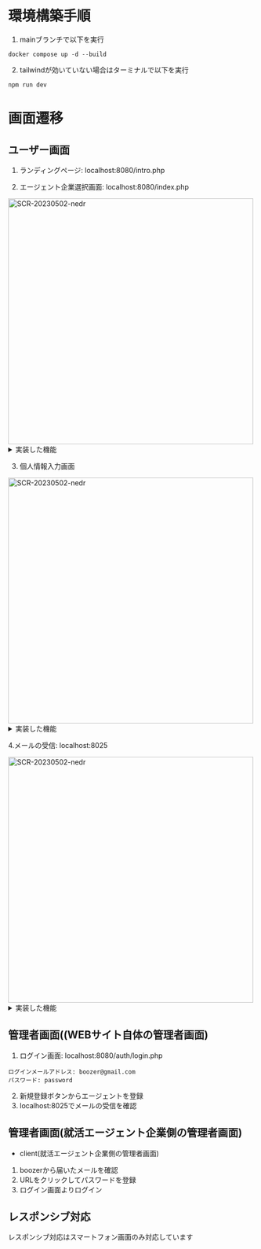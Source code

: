# 環境構築手順

  1. mainブランチで以下を実行
  ```
  docker compose up -d --build
  ```
  2. tailwindが効いていない場合はターミナルで以下を実行
  ```
  npm run dev
  ```

# 画面遷移
## ユーザー画面
1. ランディングページ: localhost:8080/intro.php

2. エージェント企業選択画面: localhost:8080/index.php
<img width="500" alt="SCR-20230502-nedr" src="https://github.com/user-attachments/assets/c5535ad3-605e-456b-a031-36d090b4f6a1">

<details>

<summary>実装した機能</summary>

- カート機能
- 絞り込み機能（総合型or特化型）
- 並び替え機能

</details>

3. 個人情報入力画面
<img width="500" alt="SCR-20230502-nedr" src="https://github.com/user-attachments/assets/4b191ccf-80a5-467f-805b-14b6d53f5b1a">

<details>

<summary>実装した機能</summary>

- 申し込んだ企業が自動入力される
- バリデーション機能

</details>

4.メールの受信: localhost:8025

<img width="500" alt="SCR-20230502-nedr" src="https://github.com/user-attachments/assets/9cc02956-bee1-4a6f-b4b2-d556e6d1ab1e">

<details>

<summary>実装した機能</summary>

- mailhogを利用して仮想的にメールを送信する
  - ユーザーに申し込み完了メールの送信
  - 就活エージェント企業に、学生が申請したことを知らせるメールを送信

</details>


## 管理者画面((WEBサイト自体の管理者画面)
1. ログイン画面: localhost:8080/auth/login.php
```
ログインメールアドレス: boozer@gmail.com
パスワード: password
```
2. 新規登録ボタンからエージェントを登録
3. localhost:8025でメールの受信を確認

## 管理者画面(就活エージェント企業側の管理者画面)

- client(就活エージェント企業側の管理者画面)
1. boozerから届いたメールを確認
2. URLをクリックしてパスワードを登録
3. ログイン画面よりログイン

## レスポンシブ対応
レスポンシブ対応はスマートフォン画面のみ対応しています
